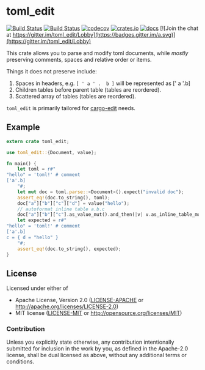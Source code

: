 # toml_edit

[![Build Status](https://img.shields.io/travis/ordian/toml_edit/master.svg?label=linux%20%26%20osx)](https://travis-ci.org/ordian/toml_edit)
[![Build Status](https://ci.appveyor.com/api/projects/status/github/ordian/toml_edit?svg=true)](https://ci.appveyor.com/project/ordian/toml-edit/branch/master)
[![codecov](https://codecov.io/gh/ordian/toml_edit/branch/master/graph/badge.svg)](https://codecov.io/gh/ordian/toml_edit)
[![crates.io](https://img.shields.io/crates/v/toml_edit.svg)](https://crates.io/crates/toml_edit)
[![docs](https://docs.rs/toml_edit/badge.svg)](https://docs.rs/toml_edit/badge.svg)
[![Join the chat at https://gitter.im/toml_edit/Lobby](https://badges.gitter.im/a.svg)](https://gitter.im/toml_edit/Lobby)


This crate allows you to parse and modify toml
documents, while *mostly* preserving comments, spaces and
relative order or items.

Things it does not preserve include:
1. Spaces in headers, e.g. `[ ' a ' .  b ]` will be represented as [' a '.b]
2. Children tables before parent table (tables are reordered).
3. Scattered array of tables (tables are reordered).

`toml_edit` is primarily tailored for [cargo-edit](https://github.com/killercup/cargo-edit/) needs.

## Example

```rust
extern crate toml_edit;

use toml_edit::{Document, value};

fn main() {
    let toml = r#"
"hello" = 'toml!' # comment
['a'.b]
    "#;
    let mut doc = toml.parse::<Document>().expect("invalid doc");
    assert_eq!(doc.to_string(), toml);
    doc["a"]["b"]["c"]["d"] = value("hello");
    // autoformat inline table a.b.c
    doc["a"]["b"]["c"].as_value_mut().and_then(|v| v.as_inline_table_mut().map(|t| t.fmt()));
    let expected = r#"
"hello" = 'toml!' # comment
['a'.b]
c = { d = "hello" }
    "#;
    assert_eq!(doc.to_string(), expected);
}
```

## License

Licensed under either of

- Apache License, Version 2.0 ([LICENSE-APACHE](LICENSE-APACHE) or http://apache.org/licenses/LICENSE-2.0)
- MIT license ([LICENSE-MIT](LICENSE-MIT) or http://opensource.org/licenses/MIT)

### Contribution

Unless you explicitly state otherwise, any contribution intentionally submitted for inclusion in the work by you, as defined in the Apache-2.0 license, shall be dual licensed as above, without any additional terms or conditions.
